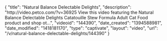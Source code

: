 {
    "title": "Natural Balance Delectable Delights",
    "description": "http:\/\/video.petco.com\/?v=36925 View this video featuring the Natural Balance Delectable Delights Catatouille Stew Formula Adult Cat Food product and shop ot...",
    "videoid": "144390",
    "date_created": "1394588981",
    "date_modified": "1418181170",
    "type": "captivate",
    "layout": "video",
    "url": "\/v\/natural-balance-delectable-delights\/144390"
}